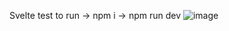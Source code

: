 Svelte test to run -> 
npm i ->
npm run dev
![image](https://user-images.githubusercontent.com/55193915/220936454-368ec0d2-e724-40ce-b3a9-542ff5d30a3e.png)
